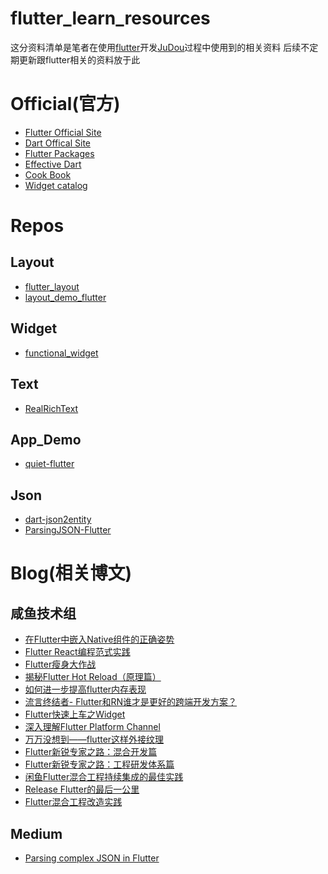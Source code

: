 # flutter_learn_resources

这分资料清单是笔者在使用[flutter](https://flutter.io/)开发[JuDou](https://github.com/CrazyCoderShi/judou)过程中使用到的相关资料
后续不定期更新跟flutter相关的资料放于此

# Official(官方)

- [Flutter Official Site](https://flutter.io/)
- [Dart Offical Site](https://www.dartlang.org/)
- [Flutter Packages](https://pub.dartlang.org/flutter/packages)
- [Effective Dart](https://www.dartlang.org/guides/language/effective-dart)
- [Cook Book](https://flutter.io/docs/cookbook)
- [Widget catalog](https://flutter.io/docs/development/ui/widgets)

# Repos

## Layout

- [flutter_layout](https://github.com/nb312/flutter_layout?utm_source=gold_browser_extension)
- [layout_demo_flutter](https://github.com/bizz84/layout-demo-flutter)

## Widget

- [functional_widget](https://github.com/rrousselGit/functional_widget?utm_source=gold_browser_extension)

## Text
- [RealRichText](https://github.com/bytedance/RealRichText?utm_source=gold_browser_extension)

## App_Demo

- [quiet-flutter](https://github.com/boyan01/quiet-flutter?utm_source=gold_browser_extension)

## Json
- [dart-json2entity](https://github.com/laxian/dart-json2entity)
- [ParsingJSON-Flutter](https://github.com/PoojaB26/ParsingJSON-Flutter)

# Blog(相关博文)

## 咸鱼技术组
- [在Flutter中嵌入Native组件的正确姿势](https://juejin.im/post/5bed04d96fb9a049a42e9c40)
- [Flutter React编程范式实践](https://juejin.im/post/5b4bfd8af265da0f7d4eec94)
- [Flutter瘦身大作战](https://juejin.im/post/5bd2ac975188252928653585)
- [揭秘Flutter Hot Reload（原理篇）](https://juejin.im/post/5bc80ef7f265da0a857aa924)
- [如何进一步提高flutter内存表现](https://juejin.im/post/5bbec3d15188255c4322bbee)
- [流言终结者- Flutter和RN谁才是更好的跨端开发方案？](https://juejin.im/post/5b9606055188255c7c6541c3)
- [Flutter快速上车之Widget](https://juejin.im/post/5b8ce76f51882542c0626887)
- [深入理解Flutter Platform Channel](https://juejin.im/post/5b84ff6a6fb9a019f47d1cc9)
- [万万没想到——flutter这样外接纹理
](https://juejin.im/post/5b7b9051e51d45388b6aeceb)
- [Flutter新锐专家之路：混合开发篇](https://juejin.im/post/5b764acb51882532dc1812b1)
- [Flutter新锐专家之路：工程研发体系篇
](https://juejin.im/post/5b67cb2c6fb9a04fb900f358)
- [闲鱼Flutter混合工程持续集成的最佳实践
](https://juejin.im/post/5b5811f3e51d4519700f6979)
- [Release Flutter的最后一公里](https://juejin.im/post/5b456ebee51d4519277b7761)
- [Flutter混合工程改造实践
](https://juejin.im/post/5b3f098ce51d45199840f4bb)

## Medium

- [Parsing complex JSON in Flutter](https://medium.com/flutter-community/parsing-complex-json-in-flutter-747c46655f51)
